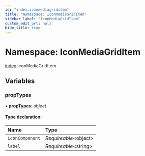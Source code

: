 ```yaml
---
id: "index.iconmediagriditem"
title: "Namespace: IconMediaGridItem"
sidebar_label: "IconMediaGridItem"
custom_edit_url: null
hide_title: true
---
```


# Namespace: IconMediaGridItem

[index](index.md).IconMediaGridItem

## Variables

### propTypes

• **propTypes**: *object*

#### Type declaration:

Name | Type |
:------ | :------ |
`iconComponent` | *Requireable*<object\> |
`label` | *Requireable*<string\> |
